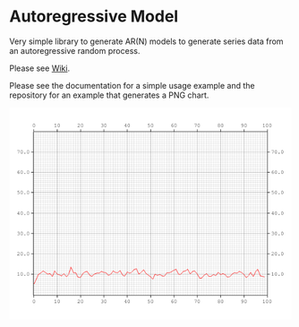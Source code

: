 # Autoregressive Model
Very simple library to generate AR(N) models to generate series data from an autoregressive random process.

Please see [Wiki](https://en.wikipedia.org/wiki/Autoregressive_model).

Please see the documentation for a simple usage example and the repository for an example that generates a PNG chart.

![Chart](docs/chart.png)
